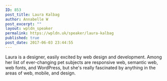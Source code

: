 ```yaml
---
ID: 853
post_title: Laura Kalbag
author: Annabelle W
post_excerpt: ""
layout: wpldn_speaker
permalink: https://wpldn.uk/speaker/laura-kalbag
published: true
post_date: 2017-06-03 23:44:55
---
```

Laura is a designer, easily excited by web design and development. Among her list of ever-changing pet subjects are responsive web, semantic web, web fonts, and WordPress, but she's really fascinated by anything in the areas of web, mobile, and design.
